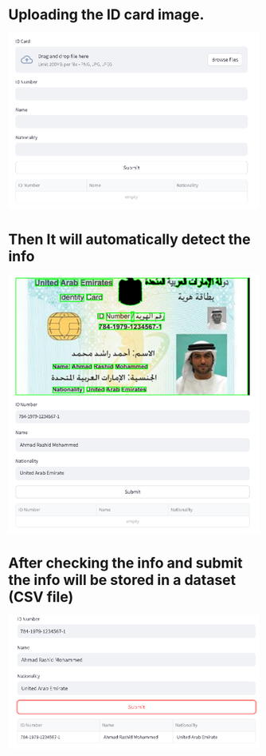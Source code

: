 # Uploading the ID card image.

![alt text](./system-image/image.png)

# Then It will automatically detect the info

![alt text](./system-image/image-1.png)

# After checking the info and submit the info will be stored in a dataset (CSV file)

![alt text](./system-image/image-3.png)
